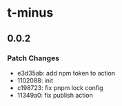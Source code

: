 # t-minus

## 0.0.2

### Patch Changes

- e3d35ab: add npm token to action
- 1102088: init
- c198723: fix pnpm lock config
- 11349a0: fix publish action
